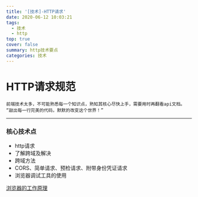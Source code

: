 ```yaml
---
title: '[技术]-HTTP请求'
date: 2020-06-12 10:03:21
tags:
  - 技术
  - http
top: true
cover: false
summary: http技术要点
categories: 技术
---
```

# HTTP请求规范
`前端技术太多，不可能熟悉每一个知识点，熟知其核心尽快上手，需要用时再翻看api文档。`
`“敲出每一行完美的代码，默默的改变这个世界！”`

------



### 核心技术点

- http请求
- 了解跨域及解决
- 跨域方法
- CORS、简单请求、预检请求、附带身份凭证请求
- 浏览器调试工具的使用



[浏览器的工作原理](https://www.html5rocks.com/zh/tutorials/internals/howbrowserswork/#The_rendering_engine)
